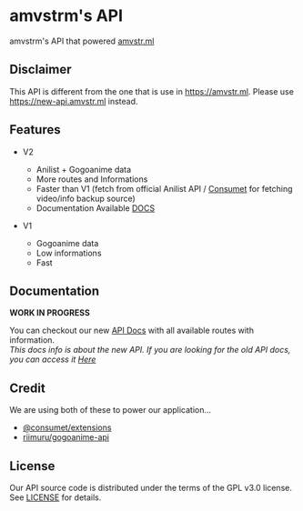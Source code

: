 # amvstrm's API

amvstrm's API that powered [amvstr.ml](https://amvstr.ml)

## Disclaimer

This API is different from the one that is use in <https://amvstr.ml>.
Please use <https://new-api.amvstr.ml> instead.

## Features

- V2
  - Anilist + Gogoanime data
  - More routes and Informations
  - Faster than V1 (fetch from official Anilist API / [Consumet](https://github.com/consumet/consumet.ts) for fetching video/info backup source)
  - Documentation Available [DOCS](https://docsapi-amvstrm.pages.dev/)

- V1
  - Gogoanime data
  - Low informations
  - Fast

## Documentation

__WORK IN PROGRESS__

You can checkout our new [API Docs](https://amvdocs.pages.dev/api/introduction#routes) with all available routes with information.  
*This docs info is about the new API. If you are looking for the old API docs, you can access it [Here](https://docsapi-amvstrm.pages.dev/)*

## Credit

We are using both of these to power our application...

- [@consumet/extensions](https://github.com/consumet/consumet.ts)
- [riimuru/gogoanime-api](https://github.com/riimuru/gogoanime-api)

## License

Our API source code is distributed under the terms of the GPL v3.0 license. See [LICENSE](https://docs.amvstr.ml/license) for details.
